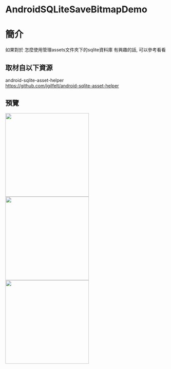 # AndroidSQLiteSaveBitmapDemo

簡介
==================================
如果對於 怎麼使用管理assets文件夾下的sqlite資料庫 有興趣的話, 可以參考看看                                   

取材自以下資源
--------
android-sqlite-asset-helper                                   
https://github.com/jgilfelt/android-sqlite-asset-helper
                              
預覽
--------
<p align="left">
  <img src="https://i.imgur.com/mpvJqr2.png" width="260"/>
  <img src="https://i.imgur.com/RjVzAxz.png" width="260"/>
  <img src="https://i.imgur.com/K3byfHd.png" width="260"/>
</p>  


